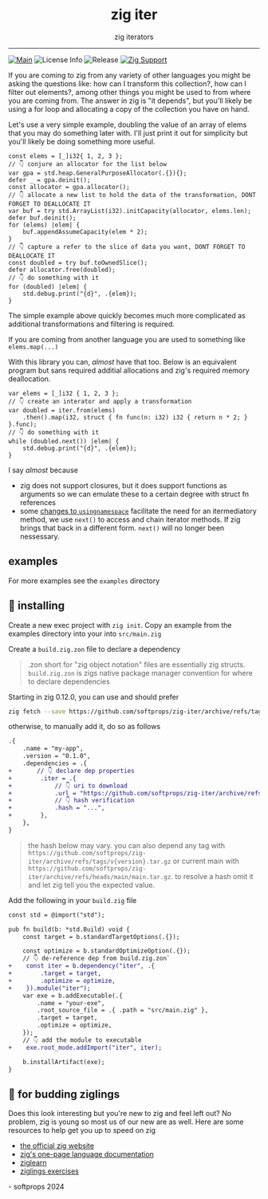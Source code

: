 <h1 align="center">
    zig iter
</h1>

<div align="center">
    zig iterators
</div>

---

[![Main](https://github.com/softprops/zig-iter/actions/workflows/ci.yml/badge.svg)](https://github.com/softprops/zig-iter/actions/workflows/ci.yml) ![License Info](https://img.shields.io/github/license/softprops/zig-iter) ![Release](https://img.shields.io/github/v/release/softprops/zig-iter) [![Zig Support](https://img.shields.io/badge/zig-0.13.0-black?logo=zig)](https://ziglang.org/documentation/0.13.0/)

If you are coming to zig from any variety of other languages you might be asking the questions like: how can I transform this collection?, how can I filter out elements?, among other things you might be used to from where you are coming from. The answer in zig is "it depends", but you'll likely be using a for loop and allocating a copy of the collection you have on hand.

Let's use a very simple example, doubling the value of an array of elems that you may do something later with. I'll just print it out for simplicity but you'll likely be doing something more useful.

```zig
const elems = [_]i32{ 1, 2, 3 };
// 👇 conjure an allocator for the list below
var gpa = std.heap.GeneralPurposeAllocator(.{}){};
defer _ = gpa.deinit();
const allocator = gpa.allocator();
// 👇 allocate a new list to hold the data of the transformation, DONT FORGET TO DEALLOCATE IT
var buf = try std.ArrayList(i32).initCapacity(allocator, elems.len);
defer buf.deinit();
for (elems) |elem| {
    buf.appendAssumeCapacity(elem * 2);
}
// 👇 capture a refer to the slice of data you want, DONT FORGET TO DEALLOCATE IT
const doubled = try buf.toOwnedSlice();
defer allocator.free(doubled);
// 👇 do something with it
for (doubled) |elem| {
    std.debug.print("{d}", .{elem});
}
```

The simple example above quickly becomes much more complicated as additional transformations and filtering is required.

If you are coming from another language you are used to something like `elems.map(...)`

With this library you can, _almost_ have that too. Below is an equivalent program but 
sans required additial allocations and zig's required memory deallocation. 

```zig
var elems = [_]i32 { 1, 2, 3 };
// 👇 create an interator and apply a transformation
var doubled = iter.from(elems)
    .then().map(i32, struct { fn func(n: i32) i32 { return n * 2; } }.func);
// 👇 do something with it
while (doubled.next()) |elem| {
    std.debug.print("{d}", .{elem});
}
```

I say _almost_ because 

* zig does not support closures, but it does support functions as arguments so we can emulate these to a certain degree with struct fn references
* some [changes to `usingnamespace`](https://github.com/softprops/zig-iter/issues/1) facilitate the need for an itermediatory method, we use `next()` to access and chain iterator methods. If zig brings that back in a different form. `next()` will no longer been nessessary.


## examples

For more examples see the `examples` directory

## 📼 installing

Create a new exec project with `zig init`. Copy an example from the examples directory into your into `src/main.zig`

Create a `build.zig.zon` file to declare a dependency

> .zon short for "zig object notation" files are essentially zig structs. `build.zig.zon` is zigs native package manager convention for where to declare dependencies

Starting in zig 0.12.0, you can use and should prefer

```sh
zig fetch --save https://github.com/softprops/zig-iter/archive/refs/tags/v0.1.0.tar.gz
```

otherwise, to manually add it, do so as follows

```diff
.{
    .name = "my-app",
    .version = "0.1.0",
    .dependencies = .{
+       // 👇 declare dep properties
+        .iter = .{
+            // 👇 uri to download
+            .url = "https://github.com/softprops/zig-iter/archive/refs/tags/v0.1.0.tar.gz",
+            // 👇 hash verification
+            .hash = "...",
+        },
    },
}
```

> the hash below may vary. you can also depend any tag with `https://github.com/softprops/zig-iter/archive/refs/tags/v{version}.tar.gz` or current main with `https://github.com/softprops/zig-iter/archive/refs/heads/main/main.tar.gz`. to resolve a hash omit it and let zig tell you the expected value.

Add the following in your `build.zig` file

```diff
const std = @import("std");

pub fn build(b: *std.Build) void {
    const target = b.standardTargetOptions(.{});

    const optimize = b.standardOptimizeOption(.{});
    // 👇 de-reference dep from build.zig.zon`
+    const iter = b.dependency("iter", .{
+        .target = target,
+        .optimize = optimize,
+    }).module("iter");
    var exe = b.addExecutable(.{
        .name = "your-exe",
        .root_source_file = .{ .path = "src/main.zig" },
        .target = target,
        .optimize = optimize,
    });
    // 👇 add the module to executable
+    exe.root_mode.addImport("iter", iter);

    b.installArtifact(exe);
}
```

## 🥹 for budding ziglings

Does this look interesting but you're new to zig and feel left out? No problem, zig is young so most us of our new are as well. Here are some resources to help get you up to speed on zig

- [the official zig website](https://ziglang.org/)
- [zig's one-page language documentation](https://ziglang.org/documentation/0.13.0/)
- [ziglearn](https://ziglearn.org/)
- [ziglings exercises](https://github.com/ratfactor/ziglings)


\- softprops 2024